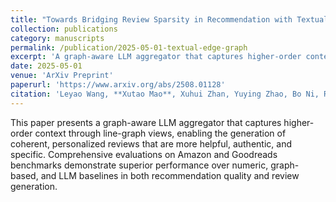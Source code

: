 ```yaml
---
title: "Towards Bridging Review Sparsity in Recommendation with Textual Edge Graph Representation"
collection: publications
category: manuscripts
permalink: /publication/2025-05-01-textual-edge-graph
excerpt: 'A graph-aware LLM aggregator that captures higher-order context through line-graph views for personalized review generation.'
date: 2025-05-01
venue: 'ArXiv Preprint'
paperurl: 'https://www.arxiv.org/abs/2508.01128'
citation: 'Leyao Wang, **Xutao Mao**, Xuhui Zhan, Yuying Zhao, Bo Ni, Ryan A. Rossi, Nesreen K. Ahmed, Tyler Derr (2025). &quot;Towards Bridging Review Sparsity in Recommendation with Textual Edge Graph Representation.&quot; <i>ArXiv Preprint</i>.'
---
```

This paper presents a graph-aware LLM aggregator that captures higher-order context through line-graph views, enabling the generation of coherent, personalized reviews that are more helpful, authentic, and specific. Comprehensive evaluations on Amazon and Goodreads benchmarks demonstrate superior performance over numeric, graph-based, and LLM baselines in both recommendation quality and review generation. 